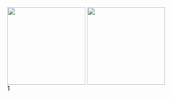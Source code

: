 <div>
  <a href="https://github.com/npedrohh"></a>
  <img height="180px" align="center" src="https://github-readme-stats.vercel.app/api?username=npedrohh&count_private-true&show_icons=true&theme=dark&include_all_commits=true&locale=pt-br"/>
  <img height="180px" align="center" src="https://github-readme-stats.vercel.app/api/top-langs/?username=npedrohh&theme=dark&layout=compact&locale=pt-br&size_weight=0.1&count_weight=2"/>
</div>
1
